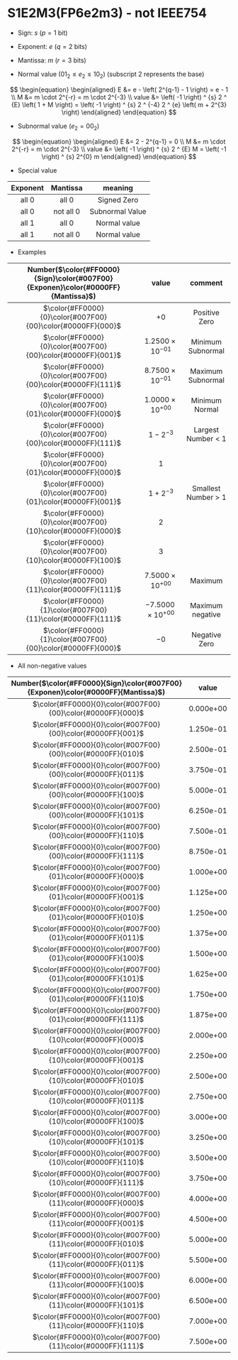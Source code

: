 # S1E2M3(FP6e2m3) - not IEEE754

+ Sign:     $s$ ($p=1$ bit)
+ Exponent: $e$ ($q=2$ bits)
+ Mantissa: $m$ ($r=3$ bits)

+ Normal value ($01_2 \le e_2 \le 10_2$) (subscript 2 represents the base)

$$
\begin{equation}
\begin{aligned}
E &= e - \left( 2^{q-1} - 1 \right) = e - 1 \\
M &= m \cdot 2^{-r} = m \cdot 2^{-3} \\
value &= \left( -1 \right) ^ {s} 2 ^ {E} \left( 1 + M \right) = \left( -1 \right) ^ {s} 2 ^ {-4} 2 ^ {e} \left( m  + 2^{3} \right)
\end{aligned}
\end{equation}
$$

+ Subnormal value ($e_2 = 00_2$)

$$
\begin{equation}
\begin{aligned}
E &= 2 - 2^{q-1} = 0 \\
M &= m \cdot 2^{-r} = m \cdot 2^{-3} \\
value &= \left( -1 \right) ^ {s} 2 ^ {E} M = \left( -1 \right) ^ {s} 2^{0} m
\end{aligned}
\end{equation}
$$

+ Special value

| Exponent  | Mantissa  | meaning         |
| :-:       | :-:       | :-:             |
| all 0     | all 0     | Signed Zero     |
| all 0     | not all 0 | Subnormal Value |
| all 1 | all 0     | Normal value    |
| all 1 | not all 0 | Normal value    |

+ Examples

| Number($\color{#FF0000}{Sign}\color{#007F00}{Exponen}\color{#0000FF}{Mantissa}$) | value          | comment          |
| :-:        | :-:            | :-:              |
| $\color{#FF0000}{0}\color{#007F00}{00}\color{#0000FF}{000}$         | $+0$               | Positive Zero       |
| $\color{#FF0000}{0}\color{#007F00}{00}\color{#0000FF}{001}$         | $1.2500\times10^{-01}$ | Minimum Subnormal   |
| $\color{#FF0000}{0}\color{#007F00}{00}\color{#0000FF}{111}$         | $8.7500\times10^{-01}$ | Maximum Subnormal   |
| $\color{#FF0000}{0}\color{#007F00}{01}\color{#0000FF}{000}$         | $1.0000\times10^{+00}$ | Minimum Normal      |
| $\color{#FF0000}{0}\color{#007F00}{00}\color{#0000FF}{111}$     | $1 - 2^{-3}$       | Largest Number < 1  |
| $\color{#FF0000}{0}\color{#007F00}{01}\color{#0000FF}{000}$         | $1$                |                     |
| $\color{#FF0000}{0}\color{#007F00}{01}\color{#0000FF}{001}$         | $1 + 2^{-3}$       | Smallest Number > 1 |
| $\color{#FF0000}{0}\color{#007F00}{10}\color{#0000FF}{000}$         | $2$                |                     |
| $\color{#FF0000}{0}\color{#007F00}{10}\color{#0000FF}{100}$         | $3$                |                     |
| $\color{#FF0000}{0}\color{#007F00}{11}\color{#0000FF}{111}$     | $7.5000\times10^{+00}$ | Maximum |
| $\color{#FF0000}{1}\color{#007F00}{11}\color{#0000FF}{111}$     | $-7.5000\times10^{+00}$ | Maximum negative    |
| $\color{#FF0000}{1}\color{#007F00}{00}\color{#0000FF}{000}$         | $-0$               | Negative Zero       |

+ All non-negative values

| Number($\color{#FF0000}{Sign}\color{#007F00}{Exponen}\color{#0000FF}{Mantissa}$) | value |
| :-:        | :-:   |
| $\color{#FF0000}{0}\color{#007F00}{00}\color{#0000FF}{000}$     | 0.000e+00  |
| $\color{#FF0000}{0}\color{#007F00}{00}\color{#0000FF}{001}$     | 1.250e-01  |
| $\color{#FF0000}{0}\color{#007F00}{00}\color{#0000FF}{010}$     | 2.500e-01  |
| $\color{#FF0000}{0}\color{#007F00}{00}\color{#0000FF}{011}$     | 3.750e-01  |
| $\color{#FF0000}{0}\color{#007F00}{00}\color{#0000FF}{100}$     | 5.000e-01  |
| $\color{#FF0000}{0}\color{#007F00}{00}\color{#0000FF}{101}$     | 6.250e-01  |
| $\color{#FF0000}{0}\color{#007F00}{00}\color{#0000FF}{110}$     | 7.500e-01  |
| $\color{#FF0000}{0}\color{#007F00}{00}\color{#0000FF}{111}$     | 8.750e-01  |
| $\color{#FF0000}{0}\color{#007F00}{01}\color{#0000FF}{000}$     | 1.000e+00  |
| $\color{#FF0000}{0}\color{#007F00}{01}\color{#0000FF}{001}$     | 1.125e+00  |
| $\color{#FF0000}{0}\color{#007F00}{01}\color{#0000FF}{010}$     | 1.250e+00  |
| $\color{#FF0000}{0}\color{#007F00}{01}\color{#0000FF}{011}$     | 1.375e+00  |
| $\color{#FF0000}{0}\color{#007F00}{01}\color{#0000FF}{100}$     | 1.500e+00  |
| $\color{#FF0000}{0}\color{#007F00}{01}\color{#0000FF}{101}$     | 1.625e+00  |
| $\color{#FF0000}{0}\color{#007F00}{01}\color{#0000FF}{110}$     | 1.750e+00  |
| $\color{#FF0000}{0}\color{#007F00}{01}\color{#0000FF}{111}$     | 1.875e+00  |
| $\color{#FF0000}{0}\color{#007F00}{10}\color{#0000FF}{000}$     | 2.000e+00  |
| $\color{#FF0000}{0}\color{#007F00}{10}\color{#0000FF}{001}$     | 2.250e+00  |
| $\color{#FF0000}{0}\color{#007F00}{10}\color{#0000FF}{010}$     | 2.500e+00  |
| $\color{#FF0000}{0}\color{#007F00}{10}\color{#0000FF}{011}$     | 2.750e+00  |
| $\color{#FF0000}{0}\color{#007F00}{10}\color{#0000FF}{100}$     | 3.000e+00  |
| $\color{#FF0000}{0}\color{#007F00}{10}\color{#0000FF}{101}$     | 3.250e+00  |
| $\color{#FF0000}{0}\color{#007F00}{10}\color{#0000FF}{110}$     | 3.500e+00  |
| $\color{#FF0000}{0}\color{#007F00}{10}\color{#0000FF}{111}$     | 3.750e+00  |
| $\color{#FF0000}{0}\color{#007F00}{11}\color{#0000FF}{000}$     | 4.000e+00  |
| $\color{#FF0000}{0}\color{#007F00}{11}\color{#0000FF}{001}$     | 4.500e+00  |
| $\color{#FF0000}{0}\color{#007F00}{11}\color{#0000FF}{010}$     | 5.000e+00  |
| $\color{#FF0000}{0}\color{#007F00}{11}\color{#0000FF}{011}$     | 5.500e+00  |
| $\color{#FF0000}{0}\color{#007F00}{11}\color{#0000FF}{100}$     | 6.000e+00  |
| $\color{#FF0000}{0}\color{#007F00}{11}\color{#0000FF}{101}$     | 6.500e+00  |
| $\color{#FF0000}{0}\color{#007F00}{11}\color{#0000FF}{110}$     | 7.000e+00  |
| $\color{#FF0000}{0}\color{#007F00}{11}\color{#0000FF}{111}$     | 7.500e+00  |
